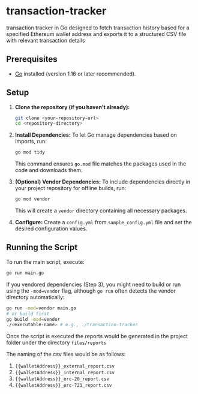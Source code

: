 # transaction-tracker

transaction tracker in Go designed to fetch transaction history based for a specified Ethereum wallet address and exports it to a structured CSV file with relevant transaction details

## Prerequisites

*   [Go](https://golang.org/dl/) installed (version 1.16 or later recommended).

## Setup

1.  **Clone the repository (if you haven't already):**
    ```bash
    git clone <your-repository-url>
    cd <repository-directory>
    ```

2.  **Install Dependencies:**
    To let Go manage dependencies based on imports, run:
    ```bash
    go mod tidy
    ```
    This command ensures `go.mod` file matches the packages used in the code and downloads them.

3.  **(Optional) Vendor Dependencies:**
    To include dependencies directly in your project repository for offline builds, run:
    ```bash
    go mod vendor
    ```
    This will create a `vendor` directory containing all necessary packages.

4.  **Configure:**
    Create a `config.yml` from `sample_config.yml` file and set the desired configuration values.

## Running the Script

To run the main script, execute:

```bash
go run main.go
```

If you vendored dependencies (Step 3), you might need to build or run using the `-mod=vendor` flag, although `go run` often detects the vendor directory automatically:

```bash
go run -mod=vendor main.go
# or build first
go build -mod=vendor
./<executable-name> # e.g., ./transaction-tracker
```

Once the script is executed the reports would be generated in the project folder under the directory `files/reports`

The naming of the csv files would be as follows:
1. `{{walletAddress}}_external_report.csv`
2. `{{walletAddress}}_internal_report.csv`
3. `{{walletAddress}}_erc-20_report.csv`
4. `{{walletAddress}}_erc-721_report.csv`